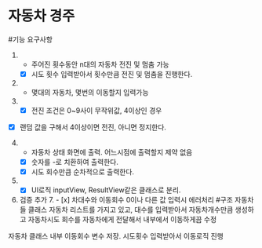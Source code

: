# 자동차 경주

#기능 요구사항

1.
    - 주어진 횟수동안 n대의 자동차 전진 및 멈춤 가능
    - [x] 시도 횟수 입력받아서 횟수만큼 전진 및 멈춤을 진행한다.
2.
    - 몇대의 자동차, 몇번의 이동할지 입력가능
3.
    - [x] 전진 조건은 0~9사이 무작위값, 4이상인 경우

-[x] 랜덤 값을 구해서 4이상이면 전진, 아니면 정지한다.

4.
    - 자동차 상태 화면에 출력. 어느시점에 출력할지 제약 없음
    - [x] 숫자를 -로 치환하여 출력한다.
    - [x] 시도 회수만큼 순차적으로 출력한다.
5.
    - [x] UI로직 inputView, ResultView같은 클래스로 분리.

6. 검증 추가
   7. - [x] 차대수와 이동회수 0이나 다른 값 입력시 에러처리
#구조
자동차들 클래스
자동차 리스트를 가지고 있고,
대수를 입력받아서 자동차개수만큼 생성하고
자동차시도 회수를 자동차에게 전달해서 내부에서 이동하게끔 수정

자동차 클래스
내부 이동회수 변수 저장.
시도횟수 입력받아서 이동로직 진행

